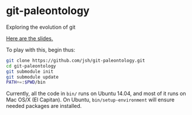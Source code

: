 # git-paleontology
Exploring the evolution of git

[Here are the slides.](https://goo.gl/alB0k4)

To play with this, begin thus:
```bash
git clone https://github.com/jsh/git-paleontology.git
cd git-paleontology
git submodule init
git submodule update
PATH+=:$PWD/bin
```

Currently, all the code in `bin/` runs on Ubuntu 14.04, and most of it runs on Mac OS/X (El Capitan).
On Ubuntu, `bin/setup-environment` will ensure needed packages are installed.
